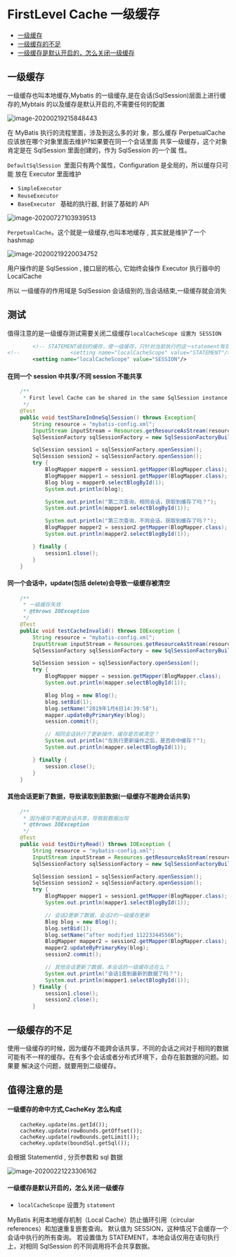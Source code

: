 # FirstLevel Cache 一级缓存

- [一级缓存](#一级缓存)
- [一级缓存的不足](#一级缓存的不足)
- [一级缓存是默认开启的，怎么关闭一级缓存](#一级缓存是默认开启的，怎么关闭一级缓存)

## 一级缓存

一级缓存也叫本地缓存,Mybatis 的一级缓存,是在会话(SqlSession)层面上进行缓存的,Mybtais 的以及缓存是默认开启的,不需要任何的配置

![image-20200219215848443](../../assets/image-20200219215848443.png)

在 MyBatis 执行的流程里面，涉及到这么多的对 象，那么缓存 PerpetualCache 应该放在哪个对象里面去维护?如果要在同一个会话里面 共享一级缓存，这个对象肯定是在 SqlSession 里面创建的，作为 SqlSession 的一个属 性。

`DefaultSqlSession `里面只有两个属性，Configuration 是全局的，所以缓存只可能 放在 Executor 里面维护

- `SimpleExecutor`
- `ReuseExecutor`
- `BaseExecutor ` 基础的执行器, 封装了基础的 APi

![image-20200727103939513](../../assets/image-20200727103939513.png)



`PerpetualCache`。这个就是一级缓存,也叫本地缓存 , 其实就是维护了一个 hashmap

![image-20200219220034752](../../assets/image-20200219220034752.png)

用户操作的是 SqlSession , 接口层的核心, 它始终会操作 Executor 执行器中的 LocalCache

所以 一级缓存的作用域是 SqlSession 会话级别的,当会话结束,一级缓存就会消失

## 测试

值得注意的是一级缓存测试需要关闭二级缓存`localCacheScope 设置为 SESSION`

```xml
        <!-- STATEMENT级别的缓存，使一级缓存，只针对当前执行的这一statement有效 -->
<!--                <setting name="localCacheScope" value="STATEMENT"/>-->
        <setting name="localCacheScope" value="SESSION"/>
```

#### 在同一个 session 中共享/不同 session 不能共享

```java
    /**
     * First level Cache can be shared in the same SqlSession instance
     */
    @Test
    public void testShareInOneSqlSession() throws Exception{
        String resource = "mybatis-config.xml";
        InputStream inputStream = Resources.getResourceAsStream(resource);
        SqlSessionFactory sqlSessionFactory = new SqlSessionFactoryBuilder().build(inputStream);

        SqlSession session1 = sqlSessionFactory.openSession();
        SqlSession session2 = sqlSessionFactory.openSession();
        try {
            BlogMapper mapper0 = session1.getMapper(BlogMapper.class);
            BlogMapper mapper1 = session1.getMapper(BlogMapper.class);
            Blog blog = mapper0.selectBlogById(1);
            System.out.println(blog);

            System.out.println("第二次查询，相同会话，获取到缓存了吗？");
            System.out.println(mapper1.selectBlogById(1));

            System.out.println("第三次查询，不同会话，获取到缓存了吗？");
            BlogMapper mapper2 = session2.getMapper(BlogMapper.class);
            System.out.println(mapper2.selectBlogById(1));

        } finally {
            session1.close();
        }
    }
```

#### 同一个会话中，update(包括 delete)会导致一级缓存被清空

```java
    /**
     * 一级缓存失效
     * @throws IOException
     */
    @Test
    public void testCacheInvalid() throws IOException {
        String resource = "mybatis-config.xml";
        InputStream inputStream = Resources.getResourceAsStream(resource);
        SqlSessionFactory sqlSessionFactory = new SqlSessionFactoryBuilder().build(inputStream);

        SqlSession session = sqlSessionFactory.openSession();
        try {
            BlogMapper mapper = session.getMapper(BlogMapper.class);
            System.out.println(mapper.selectBlogById(1));

            Blog blog = new Blog();
            blog.setBid(1);
            blog.setName("2019年1月6日14:39:58");
            mapper.updateByPrimaryKey(blog);
            session.commit();

            // 相同会话执行了更新操作，缓存是否被清空？
            System.out.println("在执行更新操作之后，是否命中缓存？");
            System.out.println(mapper.selectBlogById(1));

        } finally {
            session.close();
        }
    }
```

#### 其他会话更新了数据，导致读取到脏数据(一级缓存不能跨会话共享)

```java
    /**
     * 因为缓存不能跨会话共享，导致脏数据出现
     * @throws IOException
     */
    @Test
    public void testDirtyRead() throws IOException {
        String resource = "mybatis-config.xml";
        InputStream inputStream = Resources.getResourceAsStream(resource);
        SqlSessionFactory sqlSessionFactory = new SqlSessionFactoryBuilder().build(inputStream);

        SqlSession session1 = sqlSessionFactory.openSession();
        SqlSession session2 = sqlSessionFactory.openSession();
        try {
            BlogMapper mapper1 = session1.getMapper(BlogMapper.class);
            System.out.println(mapper1.selectBlogById(1));

            // 会话2更新了数据，会话2的一级缓存更新
            Blog blog = new Blog();
            blog.setBid(1);
            blog.setName("after modified 112233445566");
            BlogMapper mapper2 = session2.getMapper(BlogMapper.class);
            mapper2.updateByPrimaryKey(blog);
            session2.commit();

            // 其他会话更新了数据，本会话的一级缓存还在么？
            System.out.println("会话1查到最新的数据了吗？");
            System.out.println(mapper1.selectBlogById(1));
        } finally {
            session1.close();
            session2.close();
        }
```

## 一级缓存的不足

使用一级缓存的时候，因为缓存不能跨会话共享，不同的会话之间对于相同的数据 可能有不一样的缓存。在有多个会话或者分布式环境下，会存在脏数据的问题。如果要 解决这个问题，就要用到二级缓存。

## 值得注意的是

#### 一级缓存的命中方式,CacheKey 怎么构成

```
    cacheKey.update(ms.getId());
    cacheKey.update(rowBounds.getOffset());
    cacheKey.update(rowBounds.getLimit());
    cacheKey.update(boundSql.getSql());
```

会根据 StatementId , 分页参数和 sql 数据

![image-20200221223306162](../../assets/image-20200221223306162.png)

#### 一级缓存是默认开启的，怎么关闭一级缓存

- `localCacheScope` 设置为 `statement`

MyBatis 利用本地缓存机制（Local Cache）防止循环引用（circular references）和加速重复嵌套查询。 默认值为 SESSION，这种情况下会缓存一个会话中执行的所有查询。 若设置值为 STATEMENT，本地会话仅用在语句执行上，对相同 SqlSession 的不同调用将不会共享数据。

